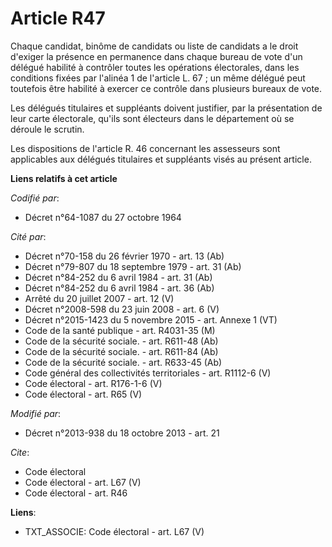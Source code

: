# Article R47

Chaque candidat, binôme de candidats ou liste de candidats a le droit d'exiger la présence en permanence dans chaque bureau
de vote d'un délégué habilité à contrôler toutes les opérations électorales, dans les conditions fixées par l'alinéa 1 de
l'article L. 67 ; un même délégué peut toutefois être habilité à exercer ce contrôle dans plusieurs bureaux de vote. 

Les délégués titulaires et suppléants doivent justifier, par la présentation de leur carte électorale, qu'ils sont électeurs
dans le département où se déroule le scrutin. 

Les dispositions de l'article R. 46 concernant les assesseurs sont applicables aux délégués titulaires et suppléants visés au
présent article.

**Liens relatifs à cet article**

_Codifié par_:

  - Décret n°64-1087 du 27 octobre 1964

_Cité par_:

  - Décret n°70-158 du 26 février 1970 - art. 13 (Ab)
  - Décret n°79-807 du 18 septembre 1979 - art. 31 (Ab)
  - Décret n°84-252 du 6 avril 1984 - art. 31 (Ab)
  - Décret n°84-252 du 6 avril 1984 - art. 36 (Ab)
  - Arrêté du 20 juillet 2007 - art. 12 (V)
  - Décret n°2008-598 du 23 juin 2008 - art. 6 (V)
  - Décret n°2015-1423 du 5 novembre 2015 - art. Annexe 1 (VT)
  - Code de la santé publique - art. R4031-35 (M)
  - Code de la sécurité sociale. - art. R611-48 (Ab)
  - Code de la sécurité sociale. - art. R611-84 (Ab)
  - Code de la sécurité sociale. - art. R633-45 (Ab)
  - Code général des collectivités territoriales - art. R1112-6 (V)
  - Code électoral - art. R176-1-6 (V)
  - Code électoral - art. R65 (V)

_Modifié par_:

  - Décret n°2013-938 du 18 octobre 2013 - art. 21

_Cite_:

  - Code électoral
  - Code électoral - art. L67 (V)
  - Code électoral - art. R46

**Liens**:

  - TXT_ASSOCIE: Code électoral - art. L67 (V)
